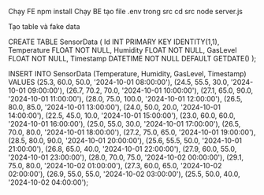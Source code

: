 Chạy FE
    npm install
Chạy BE
    tạo file .env trong src
    cd src
    node server.js



Tạo table và fake data 

CREATE TABLE SensorData (
    Id INT PRIMARY KEY IDENTITY(1,1),
    Temperature FLOAT NOT NULL,
    Humidity FLOAT NOT NULL,
    GasLevel FLOAT NOT NULL,
    Timestamp DATETIME NOT NULL DEFAULT GETDATE()
);

INSERT INTO SensorData (Temperature, Humidity, GasLevel, Timestamp) VALUES
(25.3, 60.0, 50.0, '2024-10-01 08:00:00'),
(24.5, 55.5, 30.0, '2024-10-01 09:00:00'),
(26.7, 70.2, 70.0, '2024-10-01 10:00:00'),
(27.1, 65.0, 90.0, '2024-10-01 11:00:00'),
(28.0, 75.0, 100.0, '2024-10-01 12:00:00'),
(26.5, 80.0, 85.0, '2024-10-01 13:00:00'),
(24.0, 50.0, 20.0, '2024-10-01 14:00:00'),
(22.5, 45.0, 10.0, '2024-10-01 15:00:00'),
(23.0, 60.0, 60.0, '2024-10-01 16:00:00'),
(25.0, 55.0, 30.0, '2024-10-01 17:00:00'),
(26.5, 70.0, 80.0, '2024-10-01 18:00:00'),
(27.2, 75.0, 65.0, '2024-10-01 19:00:00'),
(28.5, 80.0, 90.0, '2024-10-01 20:00:00'),
(25.6, 55.5, 50.0, '2024-10-01 21:00:00'),
(26.8, 65.0, 40.0, '2024-10-01 22:00:00'),
(27.9, 60.0, 55.0, '2024-10-01 23:00:00'),
(28.0, 70.0, 75.0, '2024-10-02 00:00:00'),
(29.1, 75.0, 80.0, '2024-10-02 01:00:00'),
(27.3, 60.0, 65.0, '2024-10-02 02:00:00'),
(26.9, 55.0, 55.0, '2024-10-02 03:00:00'),
(25.5, 50.0, 40.0, '2024-10-02 04:00:00');
